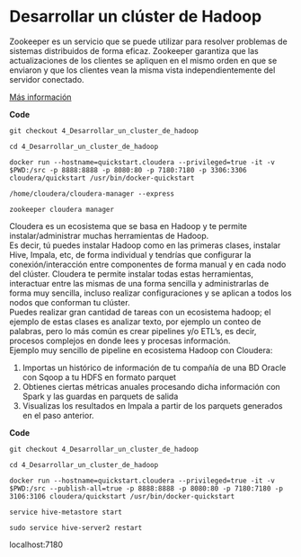 # Desarrollar un clúster de Hadoop

Zookeeper es un servicio que se puede utilizar para resolver problemas de sistemas distribuidos de forma eficaz. Zookeeper garantiza que las actualizaciones de los clientes se apliquen en el mismo orden en que se enviaron y que los clientes vean la misma vista independientemente del servidor conectado.

[Más información](https://medium.com/@gavindya/what-is-zookeeper-db8dfc30fc9b)

**Code**

```
git checkout 4_Desarrollar_un_cluster_de_hadoop

cd 4_Desarrollar_un_cluster_de_hadoop

docker run --hostname=quickstart.cloudera --privileged=true -it -v $PWD:/src -p 8888:8888 -p 8080:80 -p 7180:7180 -p 3306:3306 cloudera/quickstart /usr/bin/docker-quickstart

/home/cloudera/cloudera-manager --express

zookeeper cloudera manager
```

Cloudera es un ecosistema que se basa en Hadoop y te permite instalar/administrar muchas herramientas de Hadoop.  
Es decir, tú puedes instalar Hadoop como en las primeras clases, instalar Hive, Impala, etc, de forma individual y tendrías que configurar la conexión/interacción entre componentes de forma manual y en cada nodo del clúster. Cloudera te permite instalar todas estas herramientas, interactuar entre las mismas de una forma sencilla y administrarlas de forma muy sencilla, incluso realizar configuraciones y se aplican a todos los nodos que conforman tu clúster.  
Puedes realizar gran cantidad de tareas con un ecosistema hadoop; el ejemplo de estas clases es analizar texto, por ejemplo un conteo de palabras, pero lo más común es crear pipelines y/o ETL’s, es decir, procesos complejos en donde lees y procesas información.  
Ejemplo muy sencillo de pipeline en ecosistema Hadoop con Cloudera:

1.  Importas un histórico de información de tu compañía de una BD Oracle con Sqoop a tu HDFS en formato parquet
2.  Obtienes ciertas métricas anuales procesando dicha información con Spark y las guardas en parquets de salida
3.  Visualizas los resultados en Impala a partir de los parquets generados en el paso anterior.

**Code**

```
git checkout 4_Desarrollar_un_cluster_de_hadoop

cd 4_Desarrollar_un_cluster_de_hadoop

docker run --hostname=quickstart.cloudera --privileged=true -it -v $PWD:/src --publish-all=true -p 8888:8888 -p 8080:80 -p 7180:7180 -p 3106:3106 cloudera/quickstart /usr/bin/docker-quickstart

service hive-metastore start

sudo service hive-server2 restart
```

localhost:7180